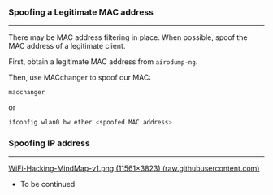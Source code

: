 ### Spoofing a Legitimate MAC address
---
There may be MAC address filtering in place. When possible, spoof the MAC address of a legitimate client. 

First, obtain a legitimate MAC address from `airodump-ng`.

Then, use MACchanger to spoof our MAC:
```
macchanger
```
or
```sh
ifconfig wlan0 hw ether <spoofed MAC address>
```

### Spoofing IP address
---
[WiFi-Hacking-MindMap-v1.png (11561×3823) (raw.githubusercontent.com)](https://raw.githubusercontent.com/koutto/pi-pwnbox-rogueap/main/mindmap/WiFi-Hacking-MindMap-v1.png)
- To be continued